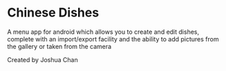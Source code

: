 Chinese Dishes
=============
A menu app for android which allows you to create and edit dishes, complete with an import/export facility and the ability to add pictures from the gallery or taken from the camera

Created by Joshua Chan
